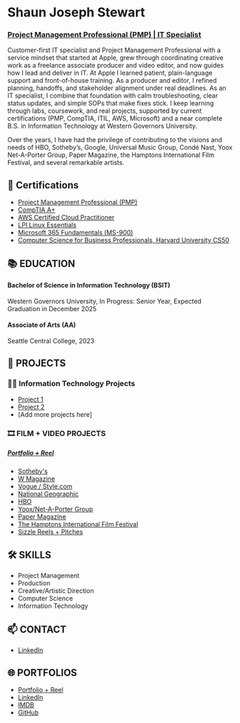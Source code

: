 # Shaun Joseph Stewart 
### [Project Management Professional (PMP) | IT Specialist](http://www.linkedin.com/in/shaunjosephstewart)

Customer-first IT specialist and Project Management Professional with a service mindset that started at Apple, grew through coordinating creative work as a freelance associate producer and video editor, and now guides how I lead and deliver in IT. At Apple I learned patient, plain-language support and front-of-house training. As a producer and editor, I refined planning, handoffs, and stakeholder alignment under real deadlines. As an IT specialist, I combine that foundation with calm troubleshooting, clear status updates, and simple SOPs that make fixes stick. I keep learning through labs, coursework, and real projects, supported by current certifications (PMP, CompTIA, ITIL, AWS, Microsoft) and a near complete B.S. in Information Technology at Western Governors University.

Over the years, I have had the privilege of contributing to the visions and needs of HBO, Sotheby’s, Google, Universal Music Group, Condé Nast, Yoox Net-A-Porter Group, Paper Magazine, the Hamptons International Film Festival, and several remarkable artists.



## 📜 Certifications

-  [Project Management Professional (PMP)](https://www.credly.com/badges/96b9bd60-9e60-40ba-950c-55433c63a4d0/public_url)
-  [CompTIA A+](https://www.credly.com/badges/cc51fc4b-cf2d-4d7b-8b79-a4f26e17b57f/linked_in_profile)
-  [AWS Certified Cloud Practitioner](https://www.credly.com/badges/160256c3-c7ac-4ad5-accf-6de5ae7cf4d2/linked_in_profile)
-  [LPI Linux Essentials](https://www.credly.com/badges/cad1596b-6f50-4b72-b575-f90bcb03b1db/linked_in_profile)
-  [Microsoft 365 Fundamentals (MS-900)](https://learn.microsoft.com/en-us/users/shaunjosephstewart-8076/credentials/2838c3e084e12475)
-  [Computer Science for Business Professionals, Harvard University CS50](https://certificates.cs50.io/954ec01c-cf18-486e-97a2-da8fba59bc1d)



## 📚 EDUCATION

#### Bachelor of Science in Information Technology (BSIT)
Western Governors University, In Progress: Senior Year, Expected Graduation in December 2025

#### Associate of Arts (AA)
Seattle Central College, 2023



## 💼 PROJECTS

### 👨‍💻 Information Technology Projects
- [Project 1](#)
- [Project 2](#)
- [Add more projects here]

### 🎞  FILM + VIDEO PROJECTS
##### [Portfolio + Reel](http://shaunjosephstewart.com)
- [Sotheby's](https://www.youtube.com/watch?v=MfxGx9C8iu8&list=PL8-y-WpfGSQuuY657by64SuF-EmZtXHkD&pp=gAQB)
- [W Magazine](https://www.youtube.com/watch?v=qzefjYxAKCE&list=PL8-y-WpfGSQsETpU9ryJoBWL7EaDk9Vtn&pp=gAQB)
- [Vogue / Style.com](https://www.youtube.com/watch?v=mSJxWpFhESc&list=PL8-y-WpfGSQuKub2sWjAWT-ppyo-pDF0z&pp=gAQB0gcJCaIEOCosWNin)
- [National Geographic](https://www.youtube.com/watch?v=ppHBvpTHqs0&list=PL8-y-WpfGSQttqsbRhrcMD1iAU4x3uYYz&pp=gAQB0gcJCaIEOCosWNin)
- [HBO](https://www.youtube.com/watch?v=dFTJhFiY6iU&list=PL8-y-WpfGSQuVSNv4FS1icnheOWNRqKkn&pp=gAQB0gcJCaIEOCosWNin)
- [Yoox/Net-A-Porter Group](https://www.youtube.com/watch?v=HmCbSlcGd4E&list=PL8-y-WpfGSQsgqh-Rz8hsbg33HFoUQd0Z&pp=gAQB)
- [Paper Magazine](https://www.youtube.com/watch?v=T9DZL0B12Yk&list=PL8-y-WpfGSQv5nHmSHdQqwFYW_r5q6ZYN&pp=gAQB)
- [The Hamptons International Film Festival](https://www.youtube.com/watch?v=wyTTdzwJ9Ek&list=PL8-y-WpfGSQta-8ULyW_0xAN9DoErB7-i&pp=gAQB)
- [Sizzle Reels + Pitches](https://www.youtube.com/watch?v=MfxGx9C8iu8&list=PL8-y-WpfGSQsY7yVKzVfiCBKJRIhswc7H&pp=gAQB)



## 🛠️ SKILLS

- Project Management
- Production
- Creative/Artistic Direction
- Computer Science
- Information Technology



## 📫 CONTACT

- [LinkedIn](https://www.linkedin.com/in/shaunjosephstewart/)



## 🌐 PORTFOLIOS
- [Portfolio + Reel](http://shaunjosephstewart.com)
- [LinkedIn](https://www.linkedin.com/in/shaunjosephstewart/)
- [IMDB](https://www.imdb.com/name/nm10025509/)
- [GitHub](https://github.com/shaunjosephstewart)


<!--
**shaunjosephstewart/shaunjosephstewart** is a ✨ _special_ ✨ repository because its `README.md` (this file) appears on your GitHub profile.

Here are some ideas to get you started:

- 🔭 I’m currently working on ...
- 🌱 I’m currently learning ...
- 👯 I’m looking to collaborate on ...
- 🤔 I’m looking for help with ...
- 💬 Ask me about ...
- 📫 How to reach me: ...
- 😄 Pronouns: ...
- ⚡ Fun fact: ...
-->
